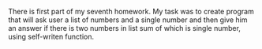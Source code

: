 There is first part of my seventh homework.
My task was to create program that will ask user a list of numbers and a single number and then give him an answer if there is two numbers in list sum of which is single number, using self-writen function.